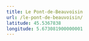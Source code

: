 ```yaml
---
title: Le Pont-de-Beauvoisin
url: /le-pont-de-beauvoisin/
latitude: 45.5367838
longitude: 5.673081900000001
---
```


